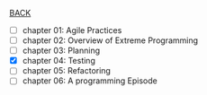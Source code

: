 [BACK](../README.md)
- [ ] chapter 01: Agile Practices
- [ ] chapter 02: Overview of Extreme Programming
- [ ] chapter 03: Planning
- [x] chapter 04: Testing
- [ ] chapter 05: Refactoring
- [ ] chapter 06: A programming Episode